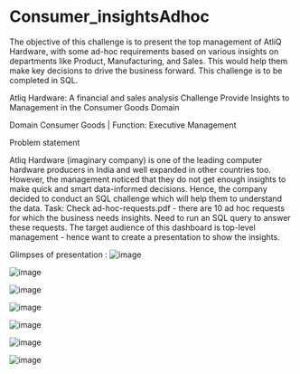 # Consumer_insightsAdhoc
The objective of this challenge is to present the top management of AtliQ Hardware, with some ad-hoc requirements based on various insights on departments like Product, Manufacturing, and Sales. This would help them make key decisions to drive the business forward. This challenge is to be completed in SQL.

Atliq Hardware: A financial and sales analysis Challenge Provide Insights to Management in the Consumer Goods Domain

Domain Consumer Goods | Function: Executive Management

Problem statement

Atliq Hardware (imaginary company) is one of the leading computer hardware producers in India and well expanded in other countries too. However, the management noticed that they do not get enough insights to make quick and smart data-informed decisions. Hence, the company decided to conduct an SQL challenge which will help them to understand the data. Task: Check ad-hoc-requests.pdf - there are 10 ad hoc requests for which the business needs insights. Need to run an SQL query to answer these requests. The target audience of this dashboard is top-level management - hence want to create a presentation to show the insights.

Glimpses of presentation :
![image](https://github.com/Sbisht1912/Consumer_insightsAdhoc/assets/139325522/67123a18-a065-4a39-a39c-690e051c713c)

![image](https://github.com/Sbisht1912/Consumer_insightsAdhoc/assets/139325522/5e57b0b7-61ab-418b-9896-f4804799f5fb)

![image](https://github.com/Sbisht1912/Consumer_insightsAdhoc/assets/139325522/82858738-8b1d-4bde-8c78-f4a7108df0d3)

![image](https://github.com/Sbisht1912/Consumer_insightsAdhoc/assets/139325522/1a8b7287-a78e-44e1-aacc-d0e47267c9f7)

![image](https://github.com/Sbisht1912/Consumer_insightsAdhoc/assets/139325522/ba50dd91-2818-4355-94e1-d041b54121d4)

![image](https://github.com/Sbisht1912/Consumer_insightsAdhoc/assets/139325522/445b3636-9508-49d4-aaa5-e805ff586538)

![image](https://github.com/Sbisht1912/Consumer_insightsAdhoc/assets/139325522/50f79252-c945-4ef2-a8be-68d6df1bded2)






